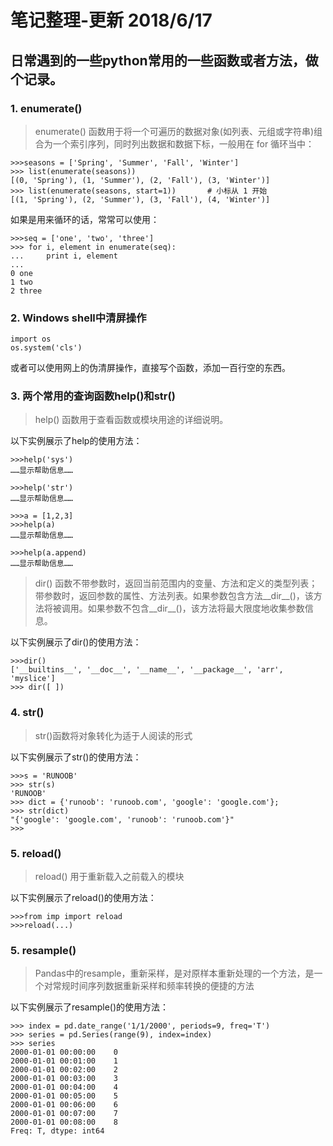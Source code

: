 # 笔记整理-更新 2018/6/17
## 日常遇到的一些python常用的一些函数或者方法，做个记录。
### 1. enumerate()
>enumerate() 函数用于将一个可遍历的数据对象(如列表、元组或字符串)组合为一个索引序列，同时列出数据和数据下标，一般用在 for 循环当中：

	>>>seasons = ['Spring', 'Summer', 'Fall', 'Winter']
	>>> list(enumerate(seasons))
	[(0, 'Spring'), (1, 'Summer'), (2, 'Fall'), (3, 'Winter')]
	>>> list(enumerate(seasons, start=1))       # 小标从 1 开始
	[(1, 'Spring'), (2, 'Summer'), (3, 'Fall'), (4, 'Winter')]
如果是用来循环的话，常常可以使用：

	>>>seq = ['one', 'two', 'three']
	>>> for i, element in enumerate(seq):
	...     print i, element
	... 
	0 one
	1 two
	2 three

### 2. Windows shell中清屏操作

	import os
	os.system('cls')

或者可以使用网上的伪清屏操作，直接写个函数，添加一百行空的东西。

### 3. 两个常用的查询函数help()和str()
>help() 函数用于查看函数或模块用途的详细说明。

以下实例展示了help的使用方法：

	>>>help('sys')             
	……显示帮助信息……
	 
	>>>help('str')             
	……显示帮助信息……
	 
	>>>a = [1,2,3]
	>>>help(a)                
	……显示帮助信息……
	 
	>>>help(a.append)     
	……显示帮助信息……

>dir() 函数不带参数时，返回当前范围内的变量、方法和定义的类型列表；带参数时，返回参数的属性、方法列表。如果参数包含方法__dir__()，该方法将被调用。如果参数不包含__dir__()，该方法将最大限度地收集参数信息。

以下实例展示了dir()的使用方法：

	>>>dir()   
	['__builtins__', '__doc__', '__name__', '__package__', 'arr', 'myslice']
	>>> dir([ ])    

### 4. str() 
>str()函数将对象转化为适于人阅读的形式

以下实例展示了str()的使用方法：

	>>>s = 'RUNOOB'
	>>> str(s)
	'RUNOOB'
	>>> dict = {'runoob': 'runoob.com', 'google': 'google.com'};
	>>> str(dict)
	"{'google': 'google.com', 'runoob': 'runoob.com'}"
	>>>

### 5. reload()
>reload() 用于重新载入之前载入的模块

以下实例展示了reload()的使用方法：

	>>>from imp import reload
	>>>reload(...)

### 5. resample()
>Pandas中的resample，重新采样，是对原样本重新处理的一个方法，是一个对常规时间序列数据重新采样和频率转换的便捷的方法

以下实例展示了resample()的使用方法：

	>>> index = pd.date_range('1/1/2000', periods=9, freq='T')
	>>> series = pd.Series(range(9), index=index)
	>>> series
	2000-01-01 00:00:00    0
	2000-01-01 00:01:00    1
	2000-01-01 00:02:00    2
	2000-01-01 00:03:00    3
	2000-01-01 00:04:00    4
	2000-01-01 00:05:00    5
	2000-01-01 00:06:00    6
	2000-01-01 00:07:00    7
	2000-01-01 00:08:00    8
	Freq: T, dtype: int64

